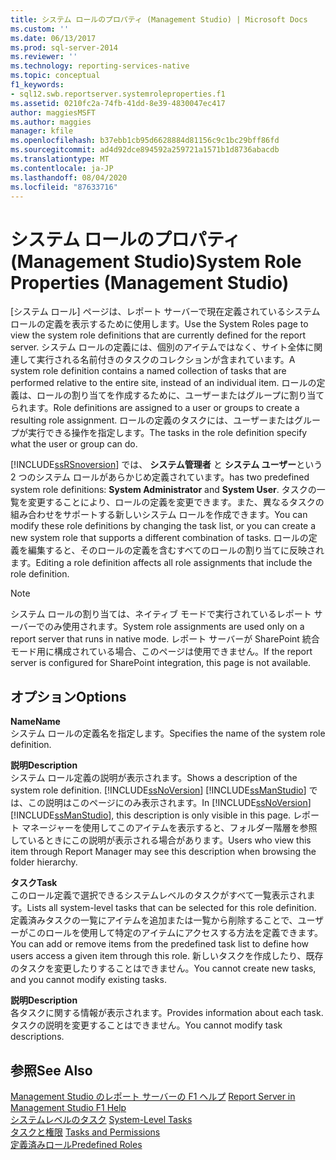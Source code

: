 ```yaml
---
title: システム ロールのプロパティ (Management Studio) | Microsoft Docs
ms.custom: ''
ms.date: 06/13/2017
ms.prod: sql-server-2014
ms.reviewer: ''
ms.technology: reporting-services-native
ms.topic: conceptual
f1_keywords:
- sql12.swb.reportserver.systemroleproperties.f1
ms.assetid: 0210fc2a-74fb-41dd-8e39-4830047ec417
author: maggiesMSFT
ms.author: maggies
manager: kfile
ms.openlocfilehash: b37ebb1cb95d6628884d81156c9c1bc29bff86fd
ms.sourcegitcommit: ad4d92dce894592a259721a1571b1d8736abacdb
ms.translationtype: MT
ms.contentlocale: ja-JP
ms.lasthandoff: 08/04/2020
ms.locfileid: "87633716"
---
```

# <a name="system-role-properties-management-studio"></a><span data-ttu-id="a3639-102">システム ロールのプロパティ (Management Studio)</span><span class="sxs-lookup"><span data-stu-id="a3639-102">System Role Properties (Management Studio)</span></span>
  <span data-ttu-id="a3639-103">[システム ロール] ページは、レポート サーバーで現在定義されているシステム ロールの定義を表示するために使用します。</span><span class="sxs-lookup"><span data-stu-id="a3639-103">Use the System Roles page to view the system role definitions that are currently defined for the report server.</span></span> <span data-ttu-id="a3639-104">システム ロールの定義には、個別のアイテムではなく、サイト全体に関連して実行される名前付きのタスクのコレクションが含まれています。</span><span class="sxs-lookup"><span data-stu-id="a3639-104">A system role definition contains a named collection of tasks that are performed relative to the entire site, instead of an individual item.</span></span> <span data-ttu-id="a3639-105">ロールの定義は、ロールの割り当てを作成するために、ユーザーまたはグループに割り当てられます。</span><span class="sxs-lookup"><span data-stu-id="a3639-105">Role definitions are assigned to a user or groups to create a resulting role assignment.</span></span> <span data-ttu-id="a3639-106">ロールの定義のタスクには、ユーザーまたはグループが実行できる操作を指定します。</span><span class="sxs-lookup"><span data-stu-id="a3639-106">The tasks in the role definition specify what the user or group can do.</span></span>  
  
 [!INCLUDE[ssRSnoversion](../../includes/ssrsnoversion-md.md)] <span data-ttu-id="a3639-107">では、 **システム管理者** と **システム ユーザー**という 2 つのシステム ロールがあらかじめ定義されています。</span><span class="sxs-lookup"><span data-stu-id="a3639-107">has two predefined system role definitions: **System Administrator** and **System User**.</span></span> <span data-ttu-id="a3639-108">タスクの一覧を変更することにより、ロールの定義を変更できます。また、異なるタスクの組み合わせをサポートする新しいシステム ロールを作成できます。</span><span class="sxs-lookup"><span data-stu-id="a3639-108">You can modify these role definitions by changing the task list, or you can create a new system role that supports a different combination of tasks.</span></span> <span data-ttu-id="a3639-109">ロールの定義を編集すると、そのロールの定義を含むすべてのロールの割り当てに反映されます。</span><span class="sxs-lookup"><span data-stu-id="a3639-109">Editing a role definition affects all role assignments that include the role definition.</span></span>  
  
> [!NOTE]  
>  <span data-ttu-id="a3639-110">システム ロールの割り当ては、ネイティブ モードで実行されているレポート サーバーでのみ使用されます。</span><span class="sxs-lookup"><span data-stu-id="a3639-110">System role assignments are used only on a report server that runs in native mode.</span></span> <span data-ttu-id="a3639-111">レポート サーバーが SharePoint 統合モード用に構成されている場合、このページは使用できません。</span><span class="sxs-lookup"><span data-stu-id="a3639-111">If the report server is configured for SharePoint integration, this page is not available.</span></span>  
  
## <a name="options"></a><span data-ttu-id="a3639-112">オプション</span><span class="sxs-lookup"><span data-stu-id="a3639-112">Options</span></span>  
 <span data-ttu-id="a3639-113">**Name**</span><span class="sxs-lookup"><span data-stu-id="a3639-113">**Name**</span></span>  
 <span data-ttu-id="a3639-114">システム ロールの定義名を指定します。</span><span class="sxs-lookup"><span data-stu-id="a3639-114">Specifies the name of the system role definition.</span></span>  
  
 <span data-ttu-id="a3639-115">**説明**</span><span class="sxs-lookup"><span data-stu-id="a3639-115">**Description**</span></span>  
 <span data-ttu-id="a3639-116">システム ロール定義の説明が表示されます。</span><span class="sxs-lookup"><span data-stu-id="a3639-116">Shows a description of the system role definition.</span></span> <span data-ttu-id="a3639-117">[!INCLUDE[ssNoVersion](../../includes/ssnoversion-md.md)] [!INCLUDE[ssManStudio](../../includes/ssmanstudio-md.md)] では、この説明はこのページにのみ表示されます。</span><span class="sxs-lookup"><span data-stu-id="a3639-117">In [!INCLUDE[ssNoVersion](../../includes/ssnoversion-md.md)] [!INCLUDE[ssManStudio](../../includes/ssmanstudio-md.md)], this description is only visible in this page.</span></span> <span data-ttu-id="a3639-118">レポート マネージャーを使用してこのアイテムを表示すると、フォルダー階層を参照しているときにこの説明が表示される場合があります。</span><span class="sxs-lookup"><span data-stu-id="a3639-118">Users who view this item through Report Manager may see this description when browsing the folder hierarchy.</span></span>  
  
 <span data-ttu-id="a3639-119">**タスク**</span><span class="sxs-lookup"><span data-stu-id="a3639-119">**Task**</span></span>  
 <span data-ttu-id="a3639-120">このロール定義で選択できるシステムレベルのタスクがすべて一覧表示されます。</span><span class="sxs-lookup"><span data-stu-id="a3639-120">Lists all system-level tasks that can be selected for this role definition.</span></span> <span data-ttu-id="a3639-121">定義済みタスクの一覧にアイテムを追加または一覧から削除することで、ユーザーがこのロールを使用して特定のアイテムにアクセスする方法を定義できます。</span><span class="sxs-lookup"><span data-stu-id="a3639-121">You can add or remove items from the predefined task list to define how users access a given item through this role.</span></span> <span data-ttu-id="a3639-122">新しいタスクを作成したり、既存のタスクを変更したりすることはできません。</span><span class="sxs-lookup"><span data-stu-id="a3639-122">You cannot create new tasks, and you cannot modify existing tasks.</span></span>  
  
 <span data-ttu-id="a3639-123">**説明**</span><span class="sxs-lookup"><span data-stu-id="a3639-123">**Description**</span></span>  
 <span data-ttu-id="a3639-124">各タスクに関する情報が表示されます。</span><span class="sxs-lookup"><span data-stu-id="a3639-124">Provides information about each task.</span></span> <span data-ttu-id="a3639-125">タスクの説明を変更することはできません。</span><span class="sxs-lookup"><span data-stu-id="a3639-125">You cannot modify task descriptions.</span></span>  
  
## <a name="see-also"></a><span data-ttu-id="a3639-126">参照</span><span class="sxs-lookup"><span data-stu-id="a3639-126">See Also</span></span>  
 <span data-ttu-id="a3639-127">[Management Studio のレポート サーバーの F1 ヘルプ](report-server-in-management-studio-f1-help.md) </span><span class="sxs-lookup"><span data-stu-id="a3639-127">[Report Server in Management Studio F1 Help](report-server-in-management-studio-f1-help.md) </span></span>  
 <span data-ttu-id="a3639-128">[システムレベルのタスク](../security/tasks-and-permissions-system-level-tasks.md) </span><span class="sxs-lookup"><span data-stu-id="a3639-128">[System-Level Tasks](../security/tasks-and-permissions-system-level-tasks.md) </span></span>  
 <span data-ttu-id="a3639-129">[タスクと権限](../security/tasks-and-permissions.md) </span><span class="sxs-lookup"><span data-stu-id="a3639-129">[Tasks and Permissions](../security/tasks-and-permissions.md) </span></span>  
 [<span data-ttu-id="a3639-130">定義済みロール</span><span class="sxs-lookup"><span data-stu-id="a3639-130">Predefined Roles</span></span>](../security/role-definitions-predefined-roles.md)  
  
  
